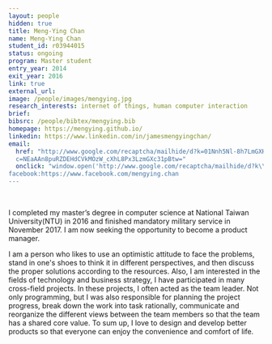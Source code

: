 ```yaml
---
layout: people
hidden: true
title: Meng-Ying Chan
name: Meng-Ying Chan
student_id: r03944015
status: ongoing
program: Master student
entry_year: 2014
exit_year: 2016
link: true
external_url: 
image: /people/images/mengying.jpg
research_interests: internet of things, human computer interaction
brief: 
bibsrc: /people/bibtex/mengying.bib
homepage: https://mengying.github.io/
linkedin: https://www.linkedin.com/in/jamesmengyingchan/
email:
  href: "http://www.google.com/recaptcha/mailhide/d?k=01Nnh5Nl-8h7LmGXH_0bspGQ==&amp;
  c=NEaAAn8puRZDEHdCVkMOzW_cXhL8Px3LzmGXc31pBtw=" 
  onclick: "window.open('http://www.google.com/recaptcha/mailhide/d?k\\07501Nnh5Nl-8h7LmGXH_0bspGQ\\75\\75\\46c\\75NEaAAn8puRZDEHdCVkMOzW_cXhL8Px3LzmGXc31pBtw\\075', '', 'toolbar=0,scrollbars=0,location=0,statusbar=0,menubar=0,resizable=0,width=500,height=300'); return false;
facebook:https://www.facebook.com/mengying.chan
---
```

<br />

I completed my master’s degree in computer science at National Taiwan University(NTU) in 2016 and finished mandatory military service in November 2017. I am now seeking the opportunity to become a product manager.

I am a person who likes to use an optimistic attitude to face the problems, stand in one's shoes to think it in different perspectives, and then discuss the proper solutions according to the resources. Also, I am interested in the fields of technology and business strategy, I have participated in many cross-field projects. In these projects, I often acted as the team leader. Not only programming, but I was also responsible for planning the project progress, break down the work into task rationally, communicate and reorganize the different views between the team members so that the team has a shared core value. To sum up, I love to design and develop better products so that everyone can enjoy the convenience and comfort of life.

